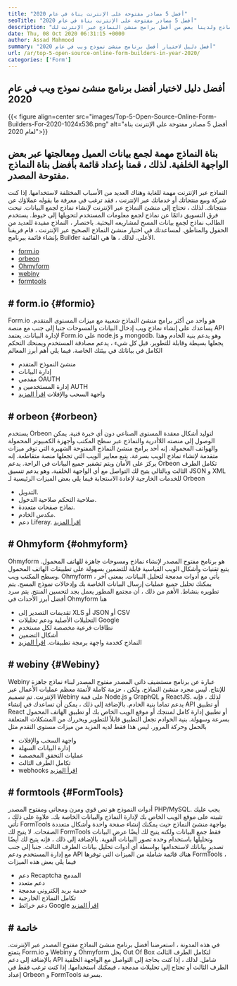 ```yaml
---
title: "أفضل 5 مصادر مفتوحة على الإنترنت بناة في عام 2020" 
seoTitle: "أفضل 5 مصادر مفتوحة على الإنترنت بناة في عام 2020" 
description: "لقد مر فريقنا بقائمة واسعة من أدوات منشئ النماذج ولدينا بعض من أفضل برامج منشئ النماذج عبر الإنترنت لك." 
date: Thu, 08 Oct 2020 06:31:15 +0000
author: Assad Mahmood
summary: "أفضل دليل لاختيار أفضل برنامج منشئ نموذج ويب في عام 2020" 
url: /ar/top-5-open-source-online-form-builders-in-year-2020/
categories: ['Form']
---
```


## أفضل دليل لاختيار أفضل برنامج منشئ نموذج ويب في عام 2020

{{< figure align=center src="images/Top-5-Open-Source-Online-Form-Builders-For-2020-1024x536.png" alt="أفضل 5 مصادر مفتوحة على الإنترنت بناة لعام 2020">}}


## بناة النماذج مهمة لجمع بيانات العميل ومعالجتها عبر بعض الواجهة الخلفية. لذلك ، قمنا بإعداد قائمة بأفضل بناة النماذج مفتوحة المصدر.
النماذج عبر الإنترنت مهمة للغاية وهناك العديد من الأسباب المختلفة لاستخدامها. إذا كنت شركة وبيع منتجاتك أو خدماتك عبر الإنترنت ، فقد ترغب في معرفة ما يقوله عملاؤك عن منتجاتك. لذلك ، تحتاج إلى منشئ النماذج عبر الإنترنت لإنشاء نماذج لجمع البيانات.
تبحث فرق التسويق دائمًا عن نماذج لجمع معلومات المستخدم لتحويلها إلى خيوط. يستخدم الطالب نماذج لجمع بيانات المسح لمشاريعه البحثية. باختصار ، النماذج مفيدة للعديد من الحقول والمناطق.
لمساعدتك في اختيار منشئ النماذج الصحيح عبر الإنترنت ، قام فريقنا بإنشاء قائمة ببرنامج Builder الأعلى. لذلك ، ها هي القائمة.
  * [form.io][1]
  * [orbeon][2]
  * [Ohmyform][3]
  * [webiny][4]
  * [formtools][5]

## # **form.io** {#formio}
Form.io هو واحد من أكثر برامج منشئ النماذج شعبية مع ميزات المستوى المتقدم. يساعدك على إنشاء نماذج ويب إدخال البيانات والمسوحات جنبا إلى جنب مع منصة API لإدارة البيانات.
يعتمد Form.io على node.js و mongodb. وهو يدعم بنية الخادم وهذا يجعلها بسيطة وقابلة للتطوير. قبل كل شيء ، يدعم مصادقة المستخدم ويمنحك التحكم الكامل في بياناتك في بيئتك الخاصة.
فيما يلي أهم أبرز المعالم
  * منشئ النموذج المتقدم
  * إدارة البيانات
  * مقدمي OAUTH
  * إدارة المستخدمين و AUTH
  * واجهة السحب والإفلات
    [اقرأ المزيد][6]

## # **orbeon** {#orbeon}
يستخدم Orbeon لتوليد أشكال معقدة المستوى الصناعي دون أي خبرة فنية. يمكن الوصول إلى منصته اللاأدرية والنماذج عبر سطح المكتب وأجهزة الكمبيوتر المحمولة والهواتف المحمولة.
إنه أحد برامج منشئ النماذج المفتوحة الشهيرة التي توفر ميزات متقدمة لإنشاء نماذج الويب بسرعة. يتبع معايير الويب التي تجعلها منصة متقاطعة. إنه يركز على الأمان ويتم تشفير جميع البيانات في الراحة.
يدعم Orbeon تكامل الطرف الثالث وبالتالي يتيح لك التواصل مع أي الواجهة الخلفية. وهو يدعم تنسيق JSON و XML للخدمات الخارجية لإعادة الاستجابة
فيما يلي بعض الميزات الرئيسية لـ Orbeon
  * التدويل.
  * صلاحية التحكم صلاحية الدخول.
  * نماذج صفحات متعددة.
  * مكدس الخادم.
  * دعم Liferay.
    [اقرأ المزيد][7]

## # **Ohmyform** {#ohmyform}
Ohmyform هو برنامج مفتوح المصدر لإنشاء نماذج ومسوحات جاهزة للهاتف المحمول. يتبع تقنيات وأشكال الويب القياسية قابلة للتضمين بسهولة على تطبيقات الهاتف المحمول وسطح المكتب ويب.
Ohmyform يأتي مع أدوات مدمجة لتحليل البيانات. بمعنى آخر ، يمكنك تحليل جميع عمليات إرسال البيانات الخاصة بك وإدخالات نموذج المسح. يتم تطويره بنشاط. الأهم من ذلك ، أن مجتمع المطور يعمل بجد لتحسين المنتج.
يتم سرد أفضل أبرز الأحداث في Ohmyform هنا
  * تقديمات التصدير إلى XLS أو JSON أو CSV
  * التحليلات الأصلية ودعم تحليلات Google
  * نطاقات فرعية مخصصة لكل مستخدم
  * أشكال التضمين
  * النماذج كخدمة واجهة برمجة تطبيقات.
    [اقرأ المزيد][8]

## # **webiny** {#Webiny}
Webiny عبارة عن برنامج مستضيف ذاتي المصدر مفتوح المصدر لبناء نماذج جاهزة للإنتاج. ليس مجرد منشئ النماذج. ولكن ، حزمة كاملة لأتمتة معظم عمليات الأعمال عبر الإنترنت.
تم تصميم Webiny على قمة Node.js و GraphQL و ReactJS. لذلك ، فإنه يدعم تماما بنية الخادم. بالإضافة إلى ذلك ، يمكن أن تساعدك في إنشاء API أو تطبيق React أو تطبيق إدارة كامل لمنتجك أو موقع الويب الخاص بك أو تطبيق الهاتف المحمول بسرعة وسهولة.
بنية الخوادم تجعل التطبيق قابلاً للتطوير ويحررك من المشكلات المتعلقة بالحمل وحركة المرور. ليس هذا فقط لديه المزيد من ميزات مستوى التقدم مثل
  * واجهة السحب والإفلات
  * إدارة البيانات السهلة
  * عمليات التحقق المخصصة
  * تكامل الطرف الثالث
  * webhooks
    [اقرأ المزيد][9]

## # **formtools** {#FormTools}
أدوات النموذج هو نص قوي ومرن ومجاني ومفتوح المصدر PHP/MySQL. يجب عليك تثبيته على موقع الويب الخاص بك لإدارة النماذج والبيانات الخاصة بك. علاوة على ذلك ، تأتي FormTools بواجهة منشئ النماذج حيث يمكنك إنشاء صفحة واحدة وأشكال متعددة الصفحات.
لا يتيح لك FormTools فقط جمع البيانات ولكنه يتيح لك أيضًا عرض البيانات وتحليلها باستخدام وحدة تصور البيانات القوية. بالإضافة إلى ذلك ، فإنه يتيح لك أيضًا تصدير بياناتك لاستخدامها بواسطة أي أدوات تحليل بيانات الطرف الثالث.
جنبا إلى جنب مع إدارة المستخدم ودعم API هناك قائمة شاملة من الميزات التي توفرها FormTools ، فيما يلي بعض هذه الميزات
  * دعم Recaptcha المدمج
  * دعم متعدد
  * خدمة بريد إلكتروني مدمجة
  * تكامل النماذج الخارجية
  * دعم خرائط Google
    [اقرأ المزيد][10]

## # خاتمة
في هذه المدونة ، استعرضنا أفضل برنامج منشئ النماذج مفتوح المصدر عبر الإنترنت. يتمتع Form.io و Webiny و Ohmyform بحل Out Of Box لتكامل الطرف الثالث بالإضافة إلى دعم API شامل. لذلك ، إذا كنت بحاجة إلى التواصل مع الواجهة الخلفية الطرف الثالث أو تحتاج إلى تحليلات مدمجة ، فيمكنك استخدامها. إذا كنت ترغب فقط في إعداد Orbeon و FormTools بسرعة.

  
[1]: #formio
[2]: #orbeon
[3]: #ohmyform
[4]: #webiny
[5]: #formtools
[6]: https://products.containerize.com/form/formio
[7]: https://products.containerize.com/form/orbeon
[8]: https://products.containerize.com/form/ohmyform
[9]: https://products.containerize.com/form/webiny
[10]: https://products.containerize.com/form/formtools

